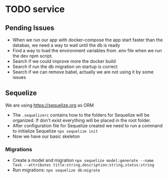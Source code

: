 # TODO service

## Pending Issues
- When we run our app with docker-compose the app start faster than the databas, we need a way to wait until the db is ready
- Find a way to load the environment variables from .env file when we run the dev npm script.
- Search if we could improve more the docker build
- Search if run the db migration on startup is correct
- Search if we can remove babel, actually we are not using it by some issues

## Sequelize
We are using 
https://sequelize.org as ORM

- The `.sequelizerc` contains how to the folders for Sequelize will be organized. If don't exist everything will be placed in the root folder.
- After configuration file for Sequelize created we need to run a command to initialize Sequelize `npx sequelize init`
- Now we have our basic skeleton

### Migrations
- Create a model and migration `npx sequelize model:generate --name Task --attributes title:string,description:string,status:string`
- Run migrations: `npx sequelize db:migrate`
